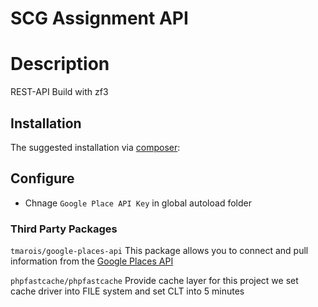 SCG Assignment API
=================

Description
==================

REST-API Build with zf3

## Installation

The suggested installation via [composer](https://getcomposer.org/):


## Configure
* Chnage `Google Place API Key` in global autoload folder

### Third Party Packages 
```tmarois/google-places-api```
This package allows you to connect and pull information from the [Google Places API](https://developers.google.com/places/web-service/intro)

```phpfastcache/phpfastcache```
Provide cache layer for this project we set cache driver into FILE system and set CLT into 5 minutes


